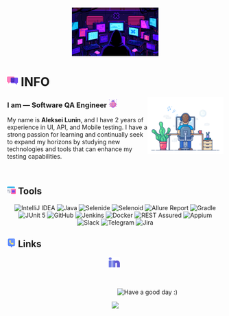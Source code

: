 <p align="center">
    <img width = 40%, title="Hi!" src="attachments/gif/hacker.gif">
</p>

# <img width="5%" title="About me" src="attachments/images/chat.png"> <b>INFO</b>

<img align="right" width="35%" src="attachments/gif/Gif_animation.gif">

### <b>I am — Software QA Engineer</b> <img width="4%" src="attachments/images/bug.png">
<p align="left">
My name is <b>Aleksei Lunin</b>, and I have 2 years of experience in UI, API, and Mobile testing. I have a strong passion for learning and continually seek to expand my horizons by studying new technologies and tools that can enhance my testing capabilities.
</p>

<br/>

## <img width="4%" title="Technology stack" src="attachments/images/tools.png"> <b>Tools</b>

<p align="center">
    <img title="IntelliJ IDEA" src="https://img.shields.io/badge/-IntelliJ%20IDEA-ffc933?style=for-the-badge">
    <img title="Java" src="https://img.shields.io/badge/-Java-7e06ff?logo=java&style=for-the-badge">
    <img title="Selenide" src="https://img.shields.io/badge/-Selenide-ffc933?style=for-the-badge">
    <img title="Selenoid" src="https://img.shields.io/badge/-Selenoid-7e06ff?style=for-the-badge">
    <img title="Allure Report" src="https://img.shields.io/badge/-Allure%20Report-ffc933?style=for-the-badge">
    <img title="Gradle" src="https://img.shields.io/badge/-Gradle-7e06ff?logo=gradle&style=for-the-badge">
    <img title="JUnit 5" src="https://img.shields.io/badge/-JUnit%205-ffc933?logo=junit5&style=for-the-badge">
    <img title="GitHub" src="https://img.shields.io/badge/-GitHub-7e06ff?logo=github&style=for-the-badge">
    <img title="Jenkins" src="https://img.shields.io/badge/-Jenkins-ffc933?logo=jenkins&style=for-the-badge">
    <img title="Docker" src="https://img.shields.io/badge/-Docker-7e06ff?logo=docker&style=for-the-badge"> 
    <img title="REST Assured" src="https://img.shields.io/badge/-REST%20Assured-7e06ff?style=for-the-badge">
    <img title="Appium" src="https://img.shields.io/badge/-Appium-ffc933?style=for-the-badge">
    <img title="Slack" src="https://img.shields.io/badge/-Slack-ffc933?logo=slack&style=for-the-badge">
    <img title="Telegram" src="https://img.shields.io/badge/-Telegram-7e06ff?logo=telegram&style=for-the-badge">
    <img title="Jira" src="https://img.shields.io/badge/-Jira-ffc933?logo=jira&style=for-the-badge">
</p>

## <img width="4%" title="Contacts" src="attachments/images/contacts.png"> <b>Links</b>

<p align = "center">
    <a href="https://www.linkedin.com/in/aleksei-lunin-5a5bb325b/"><img width=5% title="LinkedIn" src="attachments/logo/linkedin.png"></a>&nbsp;
</p>

<br/>

<p align="center" style="margin-left: 150px;">
    <img title="Have a good day :)" src="https://readme-typing-svg.herokuapp.com?font=Lilita+One&pause=1000&color=F721A4&width=435&lines=QA+One+LOVE+%7C+Have+a+good+day">
</p>

<p align="center">
    <img src="https://raw.githubusercontent.com/Trilokia/Trilokia/379277808c61ef204768a61bbc5d25bc7798ccf1/bottom_header.svg">
</p>
